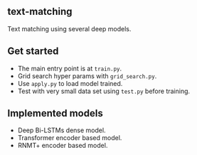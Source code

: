 ## text-matching
Text matching using several deep models.

## Get started
- The main entry point is at `train.py`.
- Grid search hyper params with `grid_search.py`.
- Use `apply.py` to load model trained.
- Test with very small data set using `test.py` before training.

## Implemented models
- Deep Bi-LSTMs dense model.
- Transformer encoder based model.
- RNMT+ encoder based model.
